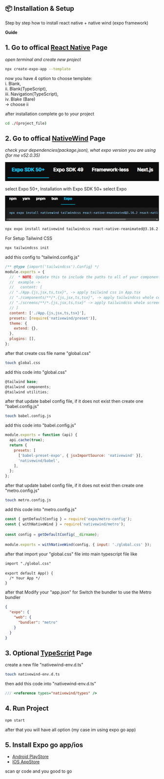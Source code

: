 ## 📦 Installation & Setup

Step by step how to install react native + native wind (expo framework)

**Guide**

## 1. Go to offical [React Native](https://reactnative.dev/docs/typescript) Page

_open terminal and create new project_

```sh
npx create-expo-app --template
```

now you have 4 option to choose template:<br/>
i. Blank,<br/>
ii. Blank(TypeScript),<br/>
iii. Navigation(TypeScript),<br/>
iv. Blake (Bare)<br/>
-> choose ii

after installation complete go to your project

```sh
cd ./(project_file)
```

## 2. Go to offical [NativeWind](https://reactnative.dev/docs/typescript) Page

_check your dependencies(package.json), what expo version you are using (for me v52.0.35)_

![alt text](./temp/1_expov50+.png)

select Expo 50+, Installation with Expo SDK 50+ select Expo

![alt text](./temp/2_expo_native.PNG)

```sh
npx expo install nativewind tailwindcss react-native-reanimated@3.16.2 react-native-safe-area-context
```

For Setup Tailwind CSS

```sh
npx tailwindcss init
```

add this config to "tailwind.config.js"

```js
/** @type {import('tailwindcss').Config} */
module.exports = {
  //  * NOTE: Update this to include the paths to all of your component files.
  //  example ->
  //   content: [
  // "./App.{js,jsx,ts,tsx}", -> apply tailwind css in App.tsx
  // "./components/**/*.{js,jsx,ts,tsx}", -> apply tailwindcss whole components folder
  // "./screens/**/*.{js,jsx,ts,tsx}" -> apply tailwindcss whole screens folder
  // ]
  content: ['./App.{js,jsx,ts,tsx}'],
  presets: [require('nativewind/preset')],
  theme: {
    extend: {},
  },
  plugins: [],
};
```

after that create css file name "global.css"

```sh
touch global.css
```

add this code into "global.css"

```cs
@tailwind base;
@tailwind components;
@tailwind utilities;
```

after that update babel config file, if it does not exist then create one "babel.config.js"

```sh
touch babel.config.js
```

add this code into "babel.config.js"

```js
module.exports = function (api) {
  api.cache(true);
  return {
    presets: [
      ['babel-preset-expo', { jsxImportSource: 'nativewind' }],
      'nativewind/babel',
    ],
  };
};
```

after that update babel config file, if it does not exist then create one "metro.config.js"

```sh
touch metro.config.js
```

add this code into "metro.config.js"

```js
const { getDefaultConfig } = require('expo/metro-config');
const { withNativeWind } = require('nativewind/metro');

const config = getDefaultConfig(__dirname);

module.exports = withNativeWind(config, { input: './global.css' });
```
after that import your "global.css" file into main typescript file like

```tsx
import "./global.css"

export default App() {
  /* Your App */
}
```

after that Modify your "app.json" for Switch the bundler to use the Metro bundler

```json
{
  "expo": {
    "web": {
      "bundler": "metro"
    }
  }
}
```

## 3. Optional [TypeScript](https://www.nativewind.dev/getting-started/typescript) Page

create a new file "nativewind-env.d.ts"

```sh
touch nativewind-env.d.ts
```

then add this code into "nativewind-env.d.ts"

```ts
/// <reference types="nativewind/types" />
```

## 4. Run Project
```sh
npm start
```
after that you will have all option (my case im using expo go app)

## 5. Install Expo go app/ios
* [Android PlayStore](https://play.google.com/store/apps/details?id=host.exp.exponent&hl=en)
* [IOS AppStore](https://apps.apple.com/us/app/expo-go/id982107779)

scan qr code and you good to go